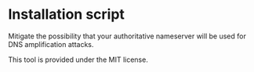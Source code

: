 Installation script
=========

Mitigate the possibility that your authoritative nameserver will be used for DNS amplification attacks.

This tool is provided under the MIT license.
